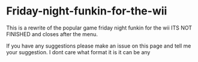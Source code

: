 # Friday-night-funkin-for-the-wii



This is a rewrite of the popular game friday night funkin for the wii
ITS NOT FINISHED and closes after the menu.


If you have any suggestions please make an issue on this page and tell me your suggestion. I dont care what format it is it can be any 


